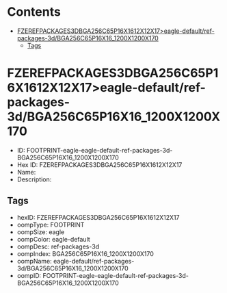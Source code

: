 



Contents
========

* [FZEREFPACKAGES3DBGA256C65P16X1612X12X17>eagle-default/ref-packages-3d/BGA256C65P16X16_1200X1200X170](#fzerefpackages3dbga256c65p16x1612x12x17eagle-defaultref-packages-3dbga256c65p16x16_1200x1200x170)
	* [Tags](#tags)

# FZEREFPACKAGES3DBGA256C65P16X1612X12X17>eagle-default/ref-packages-3d/BGA256C65P16X16_1200X1200X170

- ID: FOOTPRINT-eagle-eagle-default-ref-packages-3d-BGA256C65P16X16_1200X1200X170
- Hex ID: FZEREFPACKAGES3DBGA256C65P16X1612X12X17
- Name: 
- Description: 

## Tags

- hexID: FZEREFPACKAGES3DBGA256C65P16X1612X12X17
- oompType: FOOTPRINT
- oompSize: eagle
- oompColor: eagle-default
- oompDesc: ref-packages-3d
- oompIndex: BGA256C65P16X16_1200X1200X170
- oompName: eagle-default/ref-packages-3d/BGA256C65P16X16_1200X1200X170
- oompID: FOOTPRINT-eagle-eagle-default-ref-packages-3d-BGA256C65P16X16_1200X1200X170
